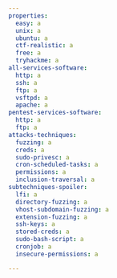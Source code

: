 ```yaml
---
properties:
  easy: a
  unix: a
  ubuntu: a
  ctf-realistic: a
  free: a
  tryhackme: a
all-services-software:
  http: a
  ssh: a
  ftp: a
  vsftpd: a
  apache: a
pentest-services-software:
  http: a
  ftp: a
attacks-techniques:
  fuzzing: a
  creds: a
  sudo-privesc: a
  cron-scheduled-tasks: a
  permissions: a
  inclusion-traversal: a
subtechniques-spoiler:
  lfi: a
  directory-fuzzing: a
  vhost-subdomain-fuzzing: a
  extension-fuzzing: a
  ssh-keys: a
  stored-creds: a
  sudo-bash-script: a
  cronjob: a
  insecure-permissions: a

---
```

